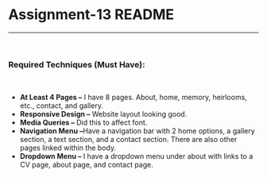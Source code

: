<h1>Assignment-13 README</h1>
<hr />
<br />
<h3>Required Techniques (Must Have):</h3>
<br />
<ul>
    <li><b>At Least 4 Pages –</b> I have 8 pages. About, home, memory, heirlooms, etc., contact, and gallery.</li>
    <li><b>Responsive Design –</b> Website layout looking good.</li>
    <li><b>Media Queries –</b> Did this to affect font. </li>
    <li><b>Navigation Menu –</b>Have a navigation bar with 2 home options, a gallery section, a text section, and a contact section. There are also other pages linked within the body.</li>
    <li><b>Dropdown Menu –</b> I have a dropdown menu under about with links to a CV page, about page, and contact page.</li>
</ul>
